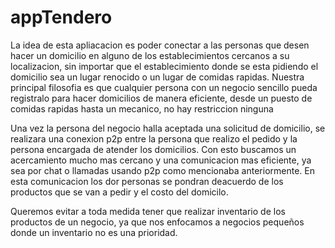 # appTendero

La idea de esta apliacacion es poder conectar a las personas que desen hacer un domicilio en alguno de los establecimientos cercanos a su localizacion, sin importar que el establecimiento donde se esta pidiendo el domicilio sea un lugar renocido o un lugar de comidas rapidas.
Nuestra principal filosofia es que cualquier persona con un negocio sencillo pueda registralo para hacer domicilios de manera eficiente, desde un puesto de comidas rapidas hasta un mecanico, no hay restriccion ninguna

Una vez la persona del negocio halla aceptada una solicitud de domicilio, se realizara una conexion p2p entre la persona que realizo el pedido y la persona encargada de atender los domicilios. Con esto buscamos un acercamiento mucho mas cercano y una comunicacion mas eficiente, ya sea por chat o llamadas usando p2p como mencionaba anteriormente. En esta comunicacion los dor personas se pondran deacuerdo de los productos que se van a pedir y el costo del domicilo.

Queremos evitar a toda medida tener que realizar inventario de los productos de un negocio, ya que nos enfocamos a negocios pequeños donde un inventario no es una prioridad.
